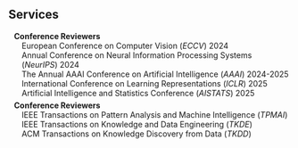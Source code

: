 ## Services

<h4 style="margin:0 10px 0;">Conference Reviewers</h4>

<ul style="margin:0 0 5px;">
  <autocolor>European Conference on Computer Vision (<em>ECCV</em>) 2024</autocolor><br>
  <autocolor>Annual Conference on Neural Information Processing Systems (<em>NeurIPS</em>) 2024</autocolor><br>
  <autocolor>The Annual AAAI Conference on Artificial Intelligence (<em>AAAI</em>) 2024-2025</autocolor><br>
  <autocolor>International Conference on Learning Representations (<em>ICLR</em>) 2025</autocolor><br>
  <autocolor>Artificial Intelligence and Statistics Conference (<em>AISTATS</em>) 2025</autocolor><br>
</ul> 

<h4 style="margin:0 10px 0;">Conference Reviewers</h4>

<ul style="margin:0 0 20px;">
  <autocolor>IEEE Transactions on Pattern Analysis and Machine Intelligence (<em>TPMAI</em>) </autocolor><br>
  <autocolor>IEEE Transactions on Knowledge and Data Engineering (<em>TKDE</em>) </autocolor><br>
  <autocolor>ACM Transactions on Knowledge Discovery from Data (<em>TKDD</em>) </autocolor><br>
</ul>
